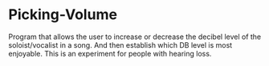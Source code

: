 # Picking-Volume
Program that allows the user to increase or decrease the decibel level of the soloist/vocalist in a song. And then establish which DB level is most enjoyable. This is an experiment for people with hearing loss.

